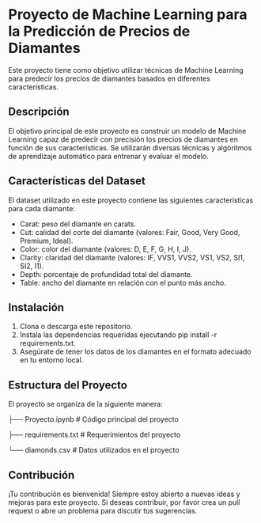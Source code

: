 # Proyecto de Machine Learning para la Predicción de Precios de Diamantes
Este proyecto tiene como objetivo utilizar técnicas de Machine Learning para predecir los precios de diamantes basados en diferentes características.

## Descripción
El objetivo principal de este proyecto es construir un modelo de Machine Learning capaz de predecir con precisión los precios de diamantes en función de sus características. Se utilizarán diversas técnicas y algoritmos de aprendizaje automático para entrenar y evaluar el modelo.

## Características del Dataset
El dataset utilizado en este proyecto contiene las siguientes características para cada diamante:

- Carat: peso del diamante en carats.
- Cut: calidad del corte del diamante (valores: Fair, Good, Very Good, Premium, Ideal).
- Color: color del diamante (valores: D, E, F, G, H, I, J).
- Clarity: claridad del diamante (valores: IF, VVS1, VVS2, VS1, VS2, SI1, SI2, I1).
- Depth: porcentaje de profundidad total del diamante.
- Table: ancho del diamante en relación con el punto más ancho.

## Instalación
1. Clona o descarga este repositorio.
2. Instala las dependencias requeridas ejecutando pip install -r requirements.txt.
3. Asegúrate de tener los datos de los diamantes en el formato adecuado en tu entorno local.

## Estructura del Proyecto
El proyecto se organiza de la siguiente manera:

├── Proyecto.ipynb        # Código principal del proyecto

├── requirements.txt       # Requerimientos del proyecto

└── diamonds.csv           # Datos utilizados en el proyecto

## Contribución
¡Tu contribución es bienvenida! Siempre estoy abierto a nuevas ideas y mejoras para este proyecto. Si deseas contribuir, por favor crea un pull request o abre un problema para discutir tus sugerencias.
